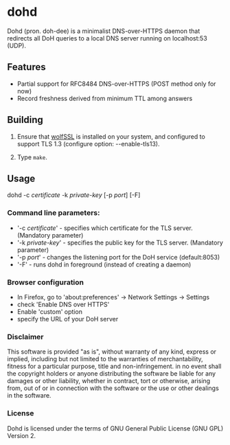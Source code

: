 # dohd

Dohd (pron. doh-dee) is a minimalist DNS-over-HTTPS daemon that redirects all DoH queries
to a local DNS server running on localhost:53 (UDP).

## Features

- Partial support for RFC8484 DNS-over-HTTPS (POST method only for now)
- Record freshness derived from minimum TTL among answers

## Building

1. Ensure that  [wolfSSL](https://github.com/wolfssl/wolfssl) is installed on your system, and
configured to support TLS 1.3 (configure option: --enable-tls13).

2. Type `make`. 

## Usage

dohd -c *certificate* -k *private-key* \[-p *port*\] \[-F\]

### Command line parameters:

- '-c *certificate*' - specifies which certificate for the TLS server. (Mandatory parameter)
- '-k *private-key*' - specifies the public key for the TLS server. (Mandatory parameter)
- '-p *port*' - changes the listening port for the DoH service (default:8053)
- '-F' - runs dohd in foreground (instead of creating a daemon)

### Browser configuration

- In Firefox, go to 'about:preferences' -> Network Settings -> Settings
- check 'Enable DNS over HTTPS'
- Enable 'custom' option 
- specify the URL of your DoH server

### Disclaimer

This software is provided "as is", without warranty of any kind, express or implied, including
but not limited to the warranties of merchantability, fitness for a particular purpose, title 
and non-infringement. in no event shall the copyright holders or anyone distributing the 
software be liable for any damages or other liability, whether in contract, tort or otherwise,
arising from, out of or in connection with the software or the use or other dealings in the 
software.

### License

Dohd is licensed under the terms of GNU General Public License (GNU GPL) Version 2.

